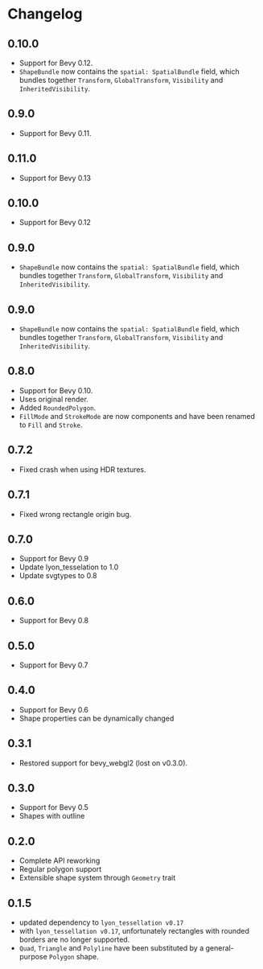 # Changelog
## 0.10.0
- Support for Bevy 0.12.
- `ShapeBundle` now contains the `spatial: SpatialBundle` field, which bundles together `Transform`, `GlobalTransform`, `Visibility` and `InheritedVisibility`.

## 0.9.0
- Support for Bevy 0.11.

## 0.11.0
- Support for Bevy 0.13

## 0.10.0
- Support for Bevy 0.12

## 0.9.0
- `ShapeBundle` now contains the `spatial: SpatialBundle` field,
  which bundles together
  `Transform`,
  `GlobalTransform`,
  `Visibility`
  and `InheritedVisibility`.

## 0.9.0
- `ShapeBundle` now contains the `spatial: SpatialBundle` field,
  which bundles together
  `Transform`,
  `GlobalTransform`,
  `Visibility`
  and `InheritedVisibility`.

## 0.8.0
- Support for Bevy 0.10.
- Uses original render.
- Added `RoundedPolygon`.
- `FillMode` and `StrokeMode` are now components and have been renamed to `Fill` and `Stroke`.

## 0.7.2
- Fixed crash when using HDR textures.

## 0.7.1
- Fixed wrong rectangle origin bug.

## 0.7.0
- Support for Bevy 0.9
- Update lyon_tesselation to 1.0
- Update svgtypes to 0.8

## 0.6.0
- Support for Bevy 0.8

## 0.5.0
- Support for Bevy 0.7

## 0.4.0
- Support for Bevy 0.6
- Shape properties can be dynamically changed

## 0.3.1
- Restored support for bevy_webgl2 (lost on v0.3.0).

## 0.3.0
- Support for Bevy 0.5
- Shapes with outline

## 0.2.0
- Complete API reworking
- Regular polygon support
- Extensible shape system through `Geometry` trait

## 0.1.5
- updated dependency to `lyon_tessellation v0.17`
- with `lyon_tessellation v0.17`, unfortunately rectangles with rounded borders are no longer supported.
- `Quad`, `Triangle` and `Polyline` have been substituted by a general-purpose `Polygon` shape.
